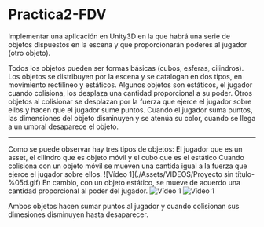 # Practica2-FDV

Implementar una aplicación en Unity3D en la que habrá una serie de objetos dispuestos en la escena y que proporcionarán poderes al jugador (otro objeto).

Todos los objetos pueden ser formas básicas (cubos, esferas, cilindros).
Los objetos se distribuyen por la escena y se catalogan en dos tipos, en movimiento rectilíneo y estáticos.
Algunos objetos son estáticos, el jugador cuando colisiona, los desplaza una cantidad proporcional a su poder.
Otros objetos al colisionar se desplazan por la fuerza que ejerce el jugador sobre ellos y hacen que el jugador sume puntos.
Cuando el jugador suma puntos, las dimensiones del objeto disminuyen y se atenúa su color, cuando se llega a un umbral desaparece el objeto.

----------------------------------------------------

Como se puede observar hay tres tipos de objetos:
El jugador que es un asset, el cilindro que es objeto móvil y el cubo que es el estático 
Cuando colisiona con un objeto móvil se mueven una cantida igual a la fuerza que ejerce el jugador sobre ellos.
![Vídeo 1](./Assets/VIDEOS/Proyecto sin título-%05d.gif)
En cambio, con un objeto estático, se mueve de acuerdo una cantidad proporcional al poder del jugador.
![Vídeo 1](./Assets/VIDEOS/practica2_1-%05d.gif)
![Vídeo 1](./Assets/VIDEOS/practica2_3-%05d.gif)

Ambos objetos hacen sumar puntos al jugador y cuando colisionan sus dimesiones disminuyen hasta desaparecer.
